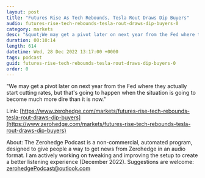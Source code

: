 ```yaml
---
layout: post
title: "Futures Rise As Tech Rebounds, Tesla Rout Draws Dip Buyers"
audio: futures-rise-tech-rebounds-tesla-rout-draws-dip-buyers-0
category: markets
desc: "&quot;We may get a pivot later on next year from the Fed where they actually start cutting rates, but that's going to happen when the situation is going to become much more dire than it is now.&quot;"
duration: 00:10:14
length: 614
datetime: Wed, 28 Dec 2022 13:17:00 +0000
tags: podcast
guid: futures-rise-tech-rebounds-tesla-rout-draws-dip-buyers-0
order: 0
---
```

&quot;We may get a pivot later on next year from the Fed where they actually start cutting rates, but that's going to happen when the situation is going to become much more dire than it is now.&quot;

Link: [https://www.zerohedge.com/markets/futures-rise-tech-rebounds-tesla-rout-draws-dip-buyers](https://www.zerohedge.com/markets/futures-rise-tech-rebounds-tesla-rout-draws-dip-buyers)

About: The Zerohedge Podcast is a non-commercial, automated program, designed to give people a way to get news from Zerohedge in an audio format.  I am actively working on tweaking and improving the setup to create a better listening experience (December 2022).  Suggestions are welcome: [zerohedgePodcast@outlook.com](mailto:zerohedgePodcast@outlook.com)